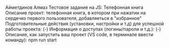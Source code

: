 Айметдинов Алмаз
Тестовое задание на JS: Телефонная книга
Описание проект: телефонная книга, в котором при нажатии на сердечко первого пользователя, добавляеться в "избранное"
Подготовительные действия (установки, настройки и т.д) для успешной работы проекта: (-)
Информация о доступах (логины/пароли и т.д.): (-)
Описание, как запустить ваш проект (VS code, в терминале ввести команду): npm run start
